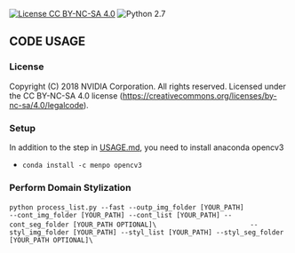[![License CC BY-NC-SA 4.0](https://img.shields.io/badge/license-CC4.0-blue.svg)](https://raw.githubusercontent.com/NVIDIA/FastPhotoStyle/master/LICENSE.md)
![Python 2.7](https://img.shields.io/badge/python-2.7-green.svg)

## CODE USAGE

### License
Copyright (C) 2018 NVIDIA Corporation.  All rights reserved.
Licensed under the CC BY-NC-SA 4.0 license (https://creativecommons.org/licenses/by-nc-sa/4.0/legalcode).


### Setup
In addition to the step in [USAGE.md](USAGE.md), you need to install anaconda opencv3
- `conda install -c menpo opencv3`


### Perform Domain Stylization

`python process_list.py --fast --outp_img_folder [YOUR_PATH] `
`                       --cont_img_folder [YOUR_PATH] --cont_list [YOUR_PATH] --cont_seg_folder [YOUR_PATH OPTIONAL]\`
`                       --styl_img_folder [YOUR_PATH] --styl_list [YOUR_PATH] --styl_seg_folder [YOUR_PATH OPTIONAL]\`
